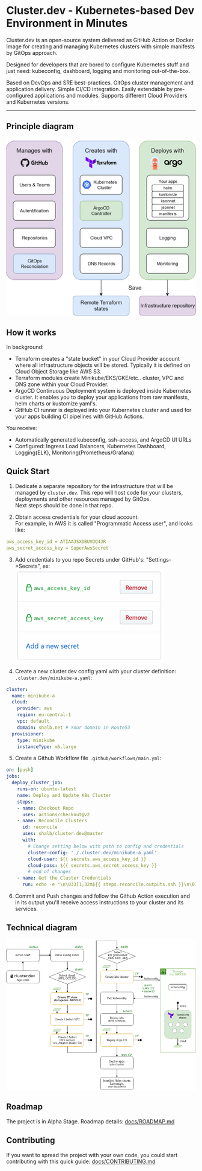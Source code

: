 # Cluster.dev - Kubernetes-based Dev Environment in Minutes

Cluster.dev is an open-source system delivered as GitHub Action or Docker Image for creating and managing Kubernetes clusters with simple manifests by GitOps approach.

Designed for developers that are bored to configure Kubernetes stuff and just need: kubeconfig, dashboard, logging and monitoring out-of-the-box.

Based on DevOps and SRE best-practices. GitOps cluster management and application delivery. Simple CI/CD integration. Easily extendable by pre-configured applications and modules. Supports different Cloud Providers and Kubernetes versions.

----

## Principle diagram

![cluster.dev diagram](docs/images/cluster-dev-diagram.png)


## How it works

In background:

- Terraform creates a "state bucket" in your Cloud Provider account where all infrastructure objects will be stored. Typically it is defined on Cloud Object Storage like AWS S3.
- Terraform modules create Minikube/EKS/GKE/etc.. cluster, VPC and DNS zone within your Cloud Provider.
- ArgoCD Continuous Deployment system is deployed inside Kubernetes cluster. It enables you to deploy your applications from raw manifests, helm charts or kustomize yaml's.
- GitHub CI runner is deployed into your Kubernetes cluster and used for your apps building CI pipelines with GitHub Actions.

You receive:

- Automatically generated kubeconfig, ssh-access, and ArgoCD UI URLs
- Configured: Ingress Load Balancers, Kubernetes Dashboard, Logging(ELK), Monitoring(Prometheus/Grafana)

## Quick Start

1. Dedicate a separate repository for the infrastructure that will be managed by `cluster.dev`. This repo will host code for your clusters, deployments and other resources managed by GitOps.  
Next steps should be done in that repo.

2. Obtain access credentials for your cloud account.  
For example, in AWS it is called "Programmatic Access user", and looks like:

```yaml
aws_access_key_id = ATIAAJSXDBUVOQ4JR
aws_secret_access_key = SuperAwsSecret
```

3. Add credentials to you repo Secrets under GitHub's: "Settings->Secrets", ex:
 ![GitHub Secrets](docs/images/gh-secrets.png)

4. Create a new cluster.dev config yaml with your cluster definition: `.cluster.dev/minikube-a.yaml`:

```yaml
cluster:
  name: minikube-a
  cloud:
    provider: aws
    region: eu-central-1
    vpc: default
    domain: shalb.net # Your domain in Route53
  provisioner:
    type: minikube
    instanceType: m5.large
```

5. Create a Github Workflow file `.github/workflows/main.yml`:

```yaml
on: [push]
jobs:
  deploy_cluster_job:
    runs-on: ubuntu-latest
    name: Deploy and Update K8s Cluster
    steps:
    - name: Checkout Repo
      uses: actions/checkout@v2
    - name: Reconcile Clusters
      id: reconcile
      uses: shalb/cluster.dev@master
      with:
        # Change setting below with path to config and credentials
        cluster-config: './.cluster.dev/minikube-a.yaml'
        cloud-user: ${{ secrets.aws_access_key_id }}
        cloud-pass: ${{ secrets.aws_secret_access_key }}
        # end of changes
    - name: Get the Cluster Credentials
      run: echo -e "\n\033[1;32m${{ steps.reconcile.outputs.ssh }}\n\033[1;32m${{ steps.reconcile.outputs.kubeconfig }}\n\033[1;32m${{ steps.reconcile.outputs.argocd }}"
```

6. Commit and Push changes and follow the Github Action execution and in its output you'll receive access instructions to your cluster and its services.

## Technical diagram

![cluster.dev technical diagram](docs/images/cluster-dev-technical-diagram.png)


## Roadmap

The project is in Alpha Stage. Roadmap details: [docs/ROADMAP.md](docs/ROADMAP.md)

## Contributing

If you want to spread the project with your own code, you could start contributing with this quick guide: [docs/CONTRIBUTING.md](docs/CONTRIBUTING.md)
